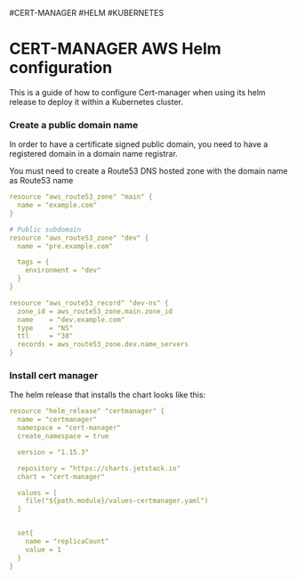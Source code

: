 #CERT-MANAGER #HELM #KUBERNETES 

# CERT-MANAGER AWS Helm configuration

This is a guide of how to configure Cert-manager when using its helm release to deploy it within a Kubernetes cluster. 

### Create a public domain name

In order to have a certificate signed public domain, you need to have a registered domain in a domain name registrar. 

You must need to create a Route53 DNS hosted zone with the domain name as Route53 name

```yaml
resource "aws_route53_zone" "main" {
  name = "example.com"
}

# Public subdomain
resource "aws_route53_zone" "dev" {
  name = "pre.example.com"

  tags = {
    environment = "dev"
  }
}

resource "aws_route53_record" "dev-ns" {
  zone_id = aws_route53_zone.main.zone_id
  name    = "dev.example.com"
  type    = "NS"
  ttl     = "30"
  records = aws_route53_zone.dev.name_servers
}
```
### Install cert manager

The helm release that installs the chart looks like this: 

```yaml
resource "helm_release" "certmanager" {
  name = "certmanager"
  namespace = "cert-manager"
  create_namespace = true

  version = "1.15.3"

  repository = "https://charts.jetstack.io"
  chart = "cert-manager"

  values = [
    file("${path.module}/values-certmanager.yaml")
  ]


  set{
    name = "replicaCount"
    value = 1
  }
}
```